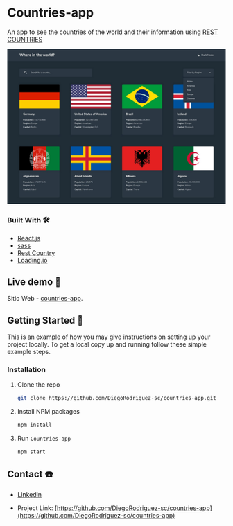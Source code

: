 # Countries-app

An app to see the countries of the world and their information using [REST COUNTRIES](https://restcountries.eu/)

![](./src/assets/app1.jpg)

### Built With 🛠️


* [React.js](https://es.reactjs.org/) 
* [sass](https://sass-lang.com/)
* [Rest Country](https://restcountries.eu/)
* [Loading.io](https://loading.io/css/)


## Live demo 🔴

Sitio Web - [countries-app](https://diegorodriguez-sc.github.io/countries-app/).


## Getting Started 🚀

This is an example of how you may give instructions on setting up your project locally.
To get a local copy up and running follow these simple example steps.

### Installation

1. Clone the repo
   ```sh
   git clone https://github.com/DiegoRodriguez-sc/countries-app.git
   ```
2. Install NPM packages
   ```sh
   npm install
   ```
3. Run `Countries-app`
   ```sh
   npm start
   ```


## Contact ☎️

 * [Linkedin](www.linkedin.com/in/diego-rodriguez-sc)

* Project Link: [https://github.com/DiegoRodriguez-sc/countries-app](https://github.com/DiegoRodriguez-sc/countries-app)


